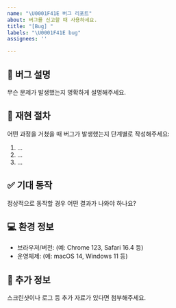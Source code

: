```yaml
---
name: "\U0001F41E 버그 리포트"
about: 버그를 신고할 때 사용하세요.
title: "[Bug] "
labels: "\U0001F41E bug"
assignees: ''

---
```


## 🐞 버그 설명
무슨 문제가 발생했는지 명확하게 설명해주세요.

## 🔁 재현 절차
어떤 과정을 거쳤을 때 버그가 발생했는지 단계별로 작성해주세요:
1. ...
2. ...
3. ...

## ✅ 기대 동작
정상적으로 동작할 경우 어떤 결과가 나와야 하나요?

## 💻 환경 정보
- 브라우저/버전: (예: Chrome 123, Safari 16.4 등)
- 운영체제: (예: macOS 14, Windows 11 등)

## 📎 추가 정보
스크린샷이나 로그 등 추가 자료가 있다면 첨부해주세요.

